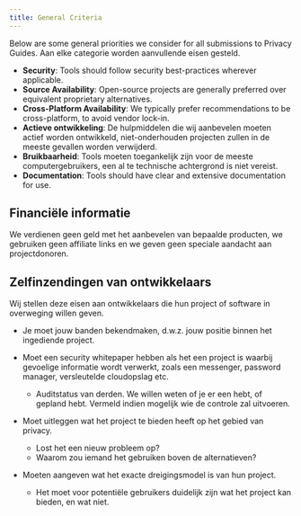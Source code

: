 ```yaml
---
title: General Criteria
---
```


Below are some general priorities we consider for all submissions to Privacy Guides. Aan elke categorie worden aanvullende eisen gesteld.

- **Security**: Tools should follow security best-practices wherever applicable.
- **Source Availability**: Open-source projects are generally preferred over equivalent proprietary alternatives.
- **Cross-Platform Availability**: We typically prefer recommendations to be cross-platform, to avoid vendor lock-in.
- **Actieve ontwikkeling**: De hulpmiddelen die wij aanbevelen moeten actief worden ontwikkeld, niet-onderhouden projecten zullen in de meeste gevallen worden verwijderd.
- **Bruikbaarheid**: Tools moeten toegankelijk zijn voor de meeste computergebruikers, een al te technische achtergrond is niet vereist.
- **Documentation**: Tools should have clear and extensive documentation for use.

## Financiële informatie

We verdienen geen geld met het aanbevelen van bepaalde producten, we gebruiken geen affiliate links en we geven geen speciale aandacht aan projectdonoren.

## Zelfinzendingen van ontwikkelaars

Wij stellen deze eisen aan ontwikkelaars die hun project of software in overweging willen geven.

- Je moet jouw banden bekendmaken, d.w.z. jouw positie binnen het ingediende project.

- Moet een security whitepaper hebben als het een project is waarbij gevoelige informatie wordt verwerkt, zoals een messenger, password manager, versleutelde cloudopslag etc.
    - Auditstatus van derden. We willen weten of je er een hebt, of gepland hebt. Vermeld indien mogelijk wie de controle zal uitvoeren.

- Moet uitleggen wat het project te bieden heeft op het gebied van privacy.
    - Lost het een nieuw probleem op?
    - Waarom zou iemand het gebruiken boven de alternatieven?

- Moeten aangeven wat het exacte dreigingsmodel is van hun project.
    - Het moet voor potentiële gebruikers duidelijk zijn wat het project kan bieden, en wat niet.
